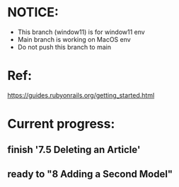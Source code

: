 # NOTICE:
- This branch (window11) is for window11 env
- Main branch is working on MacOS env
- Do not push this branch to main
# Ref: 
https://guides.rubyonrails.org/getting_started.html

# Current progress: 
## finish '7.5 Deleting an Article'
## ready to "8 Adding a Second Model"